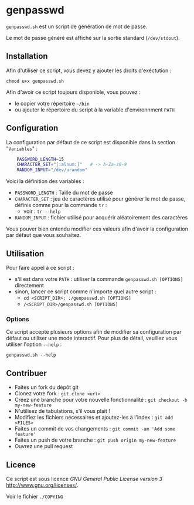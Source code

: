 genpasswd
=========

`genpasswd.sh` est un script de génération de mot de passe.

Le mot de passe généré est affiché sur la sortie standard (`/dev/stdout`).



Installation
------------
Afin d'utiliser ce script, vous devez y ajouter les droits d'exéctution :


    chmod u+x genpasswd.sh


Afin d'avoir ce script toujours disponible, vous pouvez :

  * le copier votre répertoire `~/bin`
  * ou ajouter le répertoire du script à la variable d'environnment `PATH`



Configuration
-------------
La configuration par défaut de ce script est disponible dans la section "`Variables`" :

```bash
    PASSWORD_LENGTH=15
    CHARACTER_SET="[:alnum:]"   # -> A-Za-z0-9
    RANDOM_INPUT="/dev/urandom"
```

Voici la définition des variables :

  * `PASSWORD_LENGTH` : Taille du mot de passe
  * `CHARACTER_SET` : jeu de caractères utilisé pour générer le mot de passe, définis comme pour la commande `tr` :
    * voir : `tr --help`
  * `RANDOM_INPUT` : fichier utilisé pour acquérir aléatoirement des caractères


Vous pouver bien entendu modifier ces valeurs afin d'avoir la configuration par défaut que vous souhaitez.



Utilisation
-----------
Pour faire appel à ce script :

  * s'il est dans votre `PATH` : utiliser la commande `genpasswd.sh [OPTIONS]` directement
  * sinon, lancer ce script comme n'importe quel autre script :
    * `cd <SCRIPT_DIR>; ./genpasswd.sh [OPTIONS]`
    * `/<SCRIPT_DIR>/genpasswd.sh [OPTIONS]`


### Options
Ce script accepte plusieurs options afin de modifier sa configuration par défaut ou utiliser une mode interactif.
Pour plus de détail, veuillez vous utiliser l'option `--help` :

    genpasswd.sh --help



Contribuer
----------
  * Faites un fork du dépôt git
  * Clonez votre fork : `git clone <url>`
  * Créez une branche pour votre nouvelle fonctionnalité : `git checkout -b my-new-feature`
  * N'utilisez de tabulations, s'il vous plait !
  * Modifiez les fichiers nécessaires et ajoutez-les à l'index : `git add <FILES>`
  * Faites un commit de vos changements : `git commit -am 'Add some feature'`
  * Faites un push de votre branche : `git push origin my-new-feature`
  * Ouvrez une pull request



Licence
-------
Ce script est sous licence _GNU General Public License version 3_ <http://www.gnu.org/licenses/>.

Voir le fichier `./COPYING`
